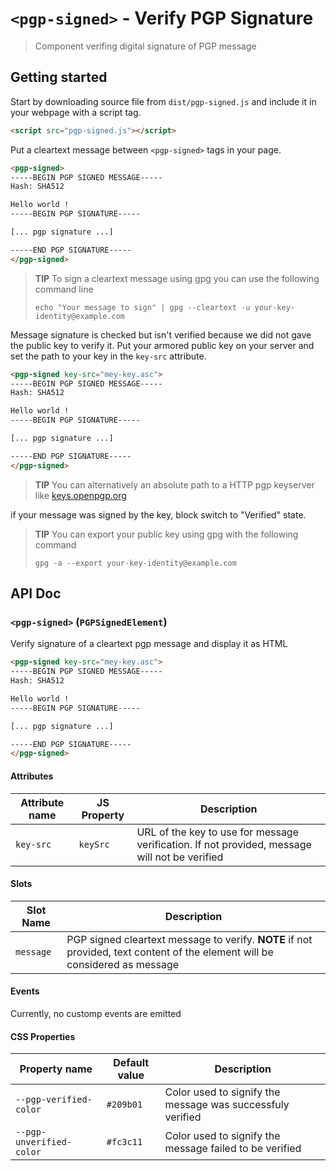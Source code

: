# `<pgp-signed>` - Verify PGP Signature

> Component verifing digital signature of PGP message

## Getting started

Start by downloading source file from `dist/pgp-signed.js` and include it in your webpage with a script tag.

```html
<script src="pgp-signed.js"></script>
```

Put a cleartext message between `<pgp-signed>` tags in your page.

```html
<pgp-signed>
-----BEGIN PGP SIGNED MESSAGE-----
Hash: SHA512

Hello world !
-----BEGIN PGP SIGNATURE-----

[... pgp signature ...]

-----END PGP SIGNATURE-----
</pgp-signed>
```

> **TIP** To sign a cleartext message using gpg you can use the following command line
> 
> ```sh-shell
> echo "Your message to sign" | gpg --cleartext -u your-key-identity@example.com
> ```

Message signature is checked but isn't verified because we did not gave the public key to verify it.
Put your armored public key on your server and set the path to your key in the `key-src` attribute.

```html
<pgp-signed key-src="mey-key.asc">
-----BEGIN PGP SIGNED MESSAGE-----
Hash: SHA512

Hello world !
-----BEGIN PGP SIGNATURE-----

[... pgp signature ...]

-----END PGP SIGNATURE-----
</pgp-signed>
```

> **TIP** You can alternatively an absolute path to a HTTP pgp keyserver like [keys.openpgp.org](https://keys.openpgp.org/)

if your message was signed by the key, block switch to "Verified" state.

> **TIP** You can export your public key using gpg with the following command
>
> ```sh-session
> gpg -a --export your-key-identity@example.com
> ```

## API Doc

### `<pgp-signed>` (`PGPSignedElement`)

Verify signature of a cleartext pgp message and display it as HTML

```html
<pgp-signed key-src="mey-key.asc">
-----BEGIN PGP SIGNED MESSAGE-----
Hash: SHA512

Hello world !
-----BEGIN PGP SIGNATURE-----

[... pgp signature ...]

-----END PGP SIGNATURE-----
</pgp-signed>
```

#### Attributes

|Attribute name|JS Property|Description|
|--------------|-----------|-----------|
|`key-src`     |`keySrc`   |URL of the key to use for message verification. If not provided, message will not be verified|

#### Slots

|Slot Name|Description|
|---------|-----------|
|`message`|PGP signed cleartext message to verify. **NOTE** if not provided, text content of the element will be considered as message|

#### Events

Currently, no customp events are emitted

#### CSS Properties

|Property name|Default value|Description|
|-------------|-------------|-----------|
|`--pgp-verified-color`|`#209b01`|Color used to signify the message was successfuly verified|
|`--pgp-unverified-color`|`#fc3c11`|Color used to signify the message failed to be verified|